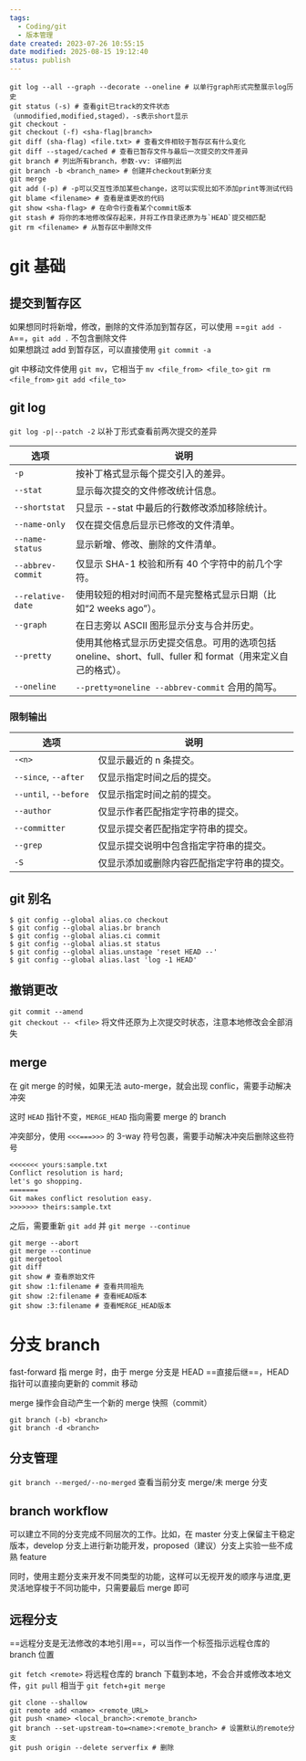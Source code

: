 ```yaml
---
tags:
  - Coding/git
  - 版本管理
date created: 2023-07-26 10:55:15
date modified: 2025-08-15 19:12:40
status: publish
---
```


```shell
git log --all --graph --decorate --oneline # 以单行graph形式完整展示log历史
git status (-s) # 查看git已track的文件状态（unmodified,modified,staged），-s表示short显示
git checkout -
git checkout (-f) <sha-flag|branch>
git diff (sha-flag) <file.txt> # 查看文件相较于暂存区有什么变化
git diff --staged/cached # 查看已暂存文件与最后一次提交的文件差异
git branch # 列出所有branch，参数-vv: 详细列出
git branch -b <branch_name> # 创建并checkout到新分支
git merge
git add (-p) # -p可以交互性添加某些change，这可以实现比如不添加print等测试代码
git blame <filename> # 查看是谁更改的代码
git show <sha-flag> # 在命令行查看某个commit版本
git stash # 将你的本地修改保存起来，并将工作目录还原为与`HEAD`提交相匹配
git rm <filename> # 从暂存区中删除文件
```

# git 基础

## 提交到暂存区

如果想同时将新增，修改，删除的文件添加到暂存区，可以使用 ==`git add -A`==，`git add .` 不包含删除文件  
如果想跳过 add 到暂存区，可以直接使用 `git commit -a`

git 中移动文件使用 `git mv`，它相当于 `mv <file_from> <file_to>` `git rm <file_from>` `git add <file_to>`

## git log

`git log -p|--patch -2` 以补丁形式查看前两次提交的差异

| 选项                | 说明                                                                    |
| ----------------- | --------------------------------------------------------------------- |
| `-p`              | 按补丁格式显示每个提交引入的差异。                                                     |
| `--stat`          | 显示每次提交的文件修改统计信息。                                                      |
| `--shortstat`     | 只显示 --stat 中最后的行数修改添加移除统计。                                            |
| `--name-only`     | 仅在提交信息后显示已修改的文件清单。                                                    |
| `--name-status`   | 显示新增、修改、删除的文件清单。                                                      |
| `--abbrev-commit` | 仅显示 SHA-1 校验和所有 40 个字符中的前几个字符。                                        |
| `--relative-date` | 使用较短的相对时间而不是完整格式显示日期（比如“2 weeks ago”）。                                |
| `--graph`         | 在日志旁以 ASCII 图形显示分支与合并历史。                                              |
| `--pretty`        | 使用其他格式显示历史提交信息。可用的选项包括 oneline、short、full、fuller 和 format（用来定义自己的格式）。 |
| `--oneline`       | `--pretty=oneline --abbrev-commit` 合用的简写。                             |

### 限制输出

| 选项                    | 说明                    |
| --------------------- | --------------------- |
| `-<n>`                | 仅显示最近的 n 条提交。         |
| `--since`, `--after`  | 仅显示指定时间之后的提交。         |
| `--until`, `--before` | 仅显示指定时间之前的提交。         |
| `--author`            | 仅显示作者匹配指定字符串的提交。      |
| `--committer`         | 仅显示提交者匹配指定字符串的提交。     |
| `--grep`              | 仅显示提交说明中包含指定字符串的提交。   |
| `-S`                  | 仅显示添加或删除内容匹配指定字符串的提交。 |

## git 别名

```console
$ git config --global alias.co checkout
$ git config --global alias.br branch
$ git config --global alias.ci commit
$ git config --global alias.st status
$ git config --global alias.unstage 'reset HEAD --'
$ git config --global alias.last 'log -1 HEAD'
```

## 撤销更改

`git commit --amend`  
`git checkout -- <file>` 将文件还原为上次提交时状态，注意本地修改会全部消失

## merge

在 git merge 的时候，如果无法 auto-merge，就会出现 conflic，需要手动解决冲突

这时 `HEAD` 指针不变，`MERGE_HEAD` 指向需要 merge 的 branch

冲突部分，使用 `<<<===>>>` 的 3-way 符号包裹，需要手动解决冲突后删除这些符号
```txt
<<<<<<< yours:sample.txt
Conflict resolution is hard;
let's go shopping.
=======
Git makes conflict resolution easy.
>>>>>>> theirs:sample.txt
```
之后，需要重新 `git add` 并 `git merge --continue`

```shell
git merge --abort
git merge --continue
git mergetool
git diff
git show # 查看原始文件
git show :1:filename # 查看共同祖先
git show :2:filename # 查看HEAD版本
git show :3:filename # 查看MERGE_HEAD版本
```

# 分支 branch

fast-forward 指 merge 时，由于 merge 分支是 HEAD ==直接后继==，HEAD 指针可以直接向更新的 commit 移动

merge 操作会自动产生一个新的 merge 快照（commit）

```console
git branch (-b) <branch>
git branch -d <branch>
```

## 分支管理

`git branch --merged/--no-merged` 查看当前分支 merge/未 merge 分支

## branch workflow

可以建立不同的分支完成不同层次的工作。比如，在 master 分支上保留主干稳定版本，develop 分支上进行新功能开发，proposed（建议）分支上实验一些不成熟 feature

同时，使用主题分支来开发不同类型的功能，这样可以无视开发的顺序与进度,更灵活地穿梭于不同功能中，只需要最后 merge 即可

## 远程分支

==远程分支是无法修改的本地引用==，可以当作一个标签指示远程仓库的 branch 位置

`git fetch <remote>` 将远程仓库的 branch 下载到本地，不会合并或修改本地文件，`git pull` 相当于 `git fetch`+`git merge`

```shell
git clone --shallow
git remote add <name> <remote_URL>
git push <name> <local_branch>:<remote_branch>
git branch --set-upstream-to=<name>:<remote_branch> # 设置默认的remote分支
git push origin --delete serverfix # 删除
```